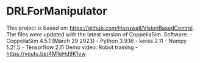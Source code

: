# DRLForManipulator
This project is based on: https://github.com/Hazuwall/VisionBasedControl. The files were updated with the latest version of CoppeliaSim.
Software:
          - CoppeliaSim 4.5.1 (March 29 2023)
          - Python 3.9.16
          - keras 2.11
          - Numpy 1.21.5
          - Tensorflow 2.11
Demo video: Robot training - https://youtu.be/4M1eHd9K1vw
